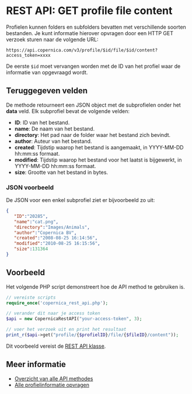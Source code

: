 # REST API: GET profile file content

Profielen kunnen folders en subfolders bevatten met verschillende soorten bestanden. 
Je kunt informatie hierover opvragen door een HTTP GET verzoek sturen naar de volgende URL:

`https://api.copernica.com/v3/profile/$id/file/$id/content?access_token=xxxx`

De eerste `$id` moet vervangen worden met de ID van het profiel waar de 
informatie van opgevraagd wordt.

## Teruggegeven velden

De methode retourneert een JSON object met de subprofielen onder het **data**
veld. Elk subprofiel bevat de volgende velden:

* **ID**: ID van het bestand.
* **name**: De naam van het bestand.
* **directory**: Het pad naar de folder waar het bestand zich bevindt.
* **author**: Auteur van het bestand.
* **created**: Tijdstip waarop het bestand is aangemaakt, in YYYY-MM-DD hh:mm:ss formaat.
* **modified**: Tijdstip waarop het bestand voor het laatst is bijgewerkt, in YYYY-MM-DD hh:mm:ss formaat.
* **size**: Grootte van het bestand in bytes.

### JSON voorbeeld

De JSON voor een enkel subprofiel ziet er bijvoorbeeld zo uit:

```json
{  
   "ID":"20285",
   "name":"cat.png",
   "directory":"Images/Animals",
   "author":"Copernica BV",
   "created":"2008-08-25 16:14:56",
   "modified":"2010-08-25 16:15:56",
   "size":131364
}
```

## Voorbeeld

Het volgende PHP script demonstreert hoe de API method te gebruiken is.

```php
// vereiste scripts
require_once('copernica_rest_api.php');

// verander dit naar je access token
$api = new CopernicaRestAPI("your-access-token", 3);

// voer het verzoek uit en print het resultaat
print_r($api->get("profile/{$profielID}/file/{$fileID}/content"));
```

Dit voorbeeld vereist de [REST API klasse](rest-php).

## Meer informatie

- [Overzicht van alle API methodes](rest-api)
- [Alle profielinformatie opvragen](rest-get-profile)
